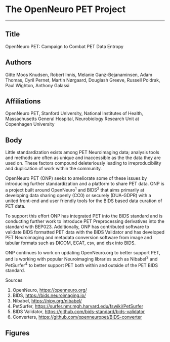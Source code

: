 # The OpenNeuro PET Project

---
## Title

OpenNeuro PET: Campaign to Combat PET Data Entropy

## Authors

Gitte Moos Knudsen, Robert Innis, Melanie Ganz-Bejanaminsen, Adam Thomas, Cyril Pernet, Martin Nørgaard, Douglash Greeve,
Russell Poldrak, Paul Wighton, Anthony Galassi

## Affiliations

OpenNeuro PET, Stanford University, National Institutes of Health, Massachusetts General Hospital, 
Neurobiology Research Unit at Copenhagen University

## Body
Little standardization exists among PET Neuroimaging data; 
analysis tools and methods are often as unique and inaccessible as the the data they are used on. 
These factors compound deleteriously leading to irreproducibility and duplication of work within the 
community.

OpenNeuro PET (ONP) seeks to ameliorate some of these issues by introducing further standardization and a platform to share PET data. 
ONP is a project built around OpenNeuro<sup>1</sup> and BIDS<sup>2</sup> that aims primarily at developing data sharing openly 
(CC0) or securely (DUA-GDPR) with a united front-end and user friendly tools for the BIDS based data curation of 
PET data.  

To support this effort ONP has integrated PET into the BIDS standard and is 
conducting further work to introduce PET Preprocessing derivatives into the standard with BEP023. 
Additionally, ONP has contributed software to validate BIDS formatted PET data with 
the BIDS Validator and has developed PET Neuroimaging and metadata conversion software from image and tabular 
formats such as DICOM, ECAT, csv, and xlsx into BIDS.

ONP continues to work on updating OpenNeuro.org to better support PET, and is working with popular 
Neuroimaging libraries such as Nibabel<sup>3</sup> and PetSurfer<sup>4</sup> to better support PET both
within and outside of the PET BIDS standard.

Sources

1) OpenNeuro, https://openneuro.org/
2) BIDS, https://bids.neuroimaging.io/
3) Nibabel, https://nipy.org/nibabel/
4) PetSurfer, https://surfer.nmr.mgh.harvard.edu/fswiki/PetSurfer
5) BIDS Validator, https://github.com/bids-standard/bids-validator
6) Converters, https://github.com/openneuropet/BIDS-converter


## Figures